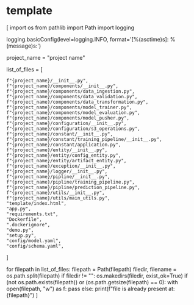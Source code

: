 # template
[
import os
from pathlib import Path
import logging

logging.basicConfig(level=logging.INFO, format='[%(asctime)s]: %(message)s:')

project_name = "project name"

list_of_files = [

    f"{project_name}/__init__.py",
    f"{project_name}/components/__init__.py",
    f"{project_name}/components/data_ingestion.py",  
    f"{project_name}/components/data_validation.py",
    f"{project_name}/components/data_transformation.py",
    f"{project_name}/components/model_trainer.py",
    f"{project_name}/components/model_evaluation.py",
    f"{project_name}/components/model_pusher.py",
    f"{project_name}/configuration/__init__.py",
    f"{project_name}/configuration/s3_operations.py",
    f"{project_name}/constant/__init__.py",
    f"{project_name}/constant/training_pipeline/__init__.py",
    f"{project_name}/constant/application.py",
    f"{project_name}/entity/__init__.py",
    f"{project_name}/entity/config_entity.py",
    f"{project_name}/entity/artifact_entity.py",
    f"{project_name}/exception/__init__.py",
    f"{project_name}/logger/__init__.py",
    f"{project_name}/pipline/__init__.py",
    f"{project_name}/pipline/training_pipeline.py",
    f"{project_name}/pipline/prediction_pipeline.py",
    f"{project_name}/utils/__init__.py",
    f"{project_name}/utils/main_utils.py",
    "template/index.html",
    "app.py",
    "requirements.txt",
    "Dockerfile",
    ".dockerignore",
    "demo.py",
    "setup.py",
    "config/model.yaml",
    "config/schema.yaml",
]



for filepath in list_of_files:
    filepath = Path(filepath)
    filedir, filename = os.path.split(filepath)
    if filedir != "":
        os.makedirs(filedir, exist_ok=True)
    if (not os.path.exists(filepath)) or (os.path.getsize(filepath) == 0):
        with open(filepath, "w") as f:
            pass
    else:
        print(f"file is already present at: {filepath}")
]
